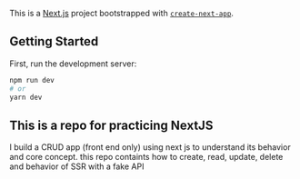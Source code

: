This is a [Next.js](https://nextjs.org/) project bootstrapped with [`create-next-app`](https://github.com/vercel/next.js/tree/canary/packages/create-next-app).

## Getting Started

First, run the development server:

```bash
npm run dev
# or
yarn dev
```

## This is a repo for practicing NextJS

I build a CRUD app (front end only) using next js to understand its behavior and core concept. this repo containts how to create, read, update, delete and behavior of SSR with a fake API
